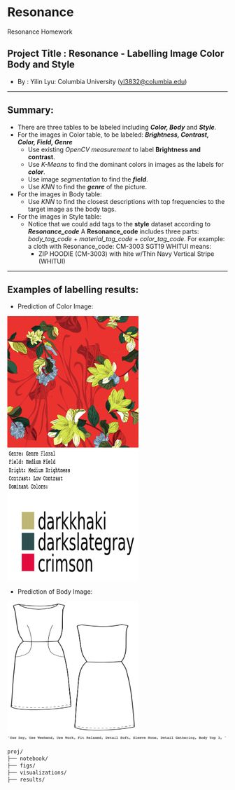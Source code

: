 # Resonance

Resonance Homework 

## Project Title : Resonance - Labelling Image Color Body and Style  
  + By : Yilin Lyu: Columbia University (yl3832@columbia.edu)

___
## Summary:  
  + There are three tables to be labeled including **_Color, Body_** and **_Style_**. 
  + For the images in Color table, to be labeled: **_Brightness, Contrast, Color, Field, Genre_**
  	+ Use existing *OpenCV measurement* to label **Brightness and contrast**.
  	+ Use *K-Means* to find the dominant colors in images as the labels for **_color_**.
  	+ Use image *segmentation* to find the **_field_**.
  	+ Use *KNN* to find the **_genre_** of the picture. 
  + For the images in Body table: 
  	+ Use *KNN* to find the closest descriptions with top frequencies to the target image as the body tags.
  + For the images in Style table:
  	+ Notice that we could add tags to the **style** dataset according to **_Resonance_code_**
    A **Resonance_code** includes three parts: *body_tag_code* + *material_tag_code* + *color_tag_code*.
    For example: a cloth with Resonance_code: CM-3003 SGT19 WHITUI means:
		+ ZIP HOODIE (CM-3003) with hite w/Thin Navy Vertical Stripe (WHITUI)

___


## Examples of labelling results:  
  + Prediction of Color Image: 

  <img src = './figs/test_4.png'  width="300" height="300">   <img src = './figs/predictions_of_test_4.png' width="300" height="300">
 	 
  + Prediction of Body Image: 

  <img src = './figs/test4.png'  width="300" height="300">
  <img src = './figs/predictions_of_test4.png'>



```
proj/
├── notebook/ 
├── figs/  
├── visualizations/ 
├── results/ 
```
